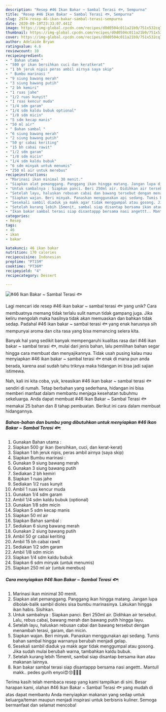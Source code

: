 ```yaml
---
description: "Resep #46 Ikan Bakar ~ Sambal Terasi 🐟, Sempurna"
title: "Resep #46 Ikan Bakar ~ Sambal Terasi 🐟, Sempurna"
slug: 2974-resep-46-ikan-bakar-sambal-terasi-sempurna
date: 2020-09-10T23:33:07.441Z
image: https://img-global.cpcdn.com/recipes/d0d0504c011a21b9/751x532cq70/46-ikan-bakar-sambal-terasi-🐟-foto-resep-utama.jpg
thumbnail: https://img-global.cpcdn.com/recipes/d0d0504c011a21b9/751x532cq70/46-ikan-bakar-sambal-terasi-🐟-foto-resep-utama.jpg
cover: https://img-global.cpcdn.com/recipes/d0d0504c011a21b9/751x532cq70/46-ikan-bakar-sambal-terasi-🐟-foto-resep-utama.jpg
author: Adelaide Bryan
ratingvalue: 4.6
reviewcount: 10
recipeingredient:
- " Bahan utama "
- "500 gr ikan bersihkan cuci dan keratkerat"
- "1 bh jeruk nipis peras ambil airnya saya skip"
- " Bumbu marinasi "
- "9 siung bawang merah"
- "3 siung bawang putih"
- "2 bh kemiri"
- "1 ruas jahe"
- "1/2 ruas kunyit"
- "1 ruas kencur muda"
- "1/4 sdm garam"
- "1/4 sdm kaldu bubuk optional"
- "1/8 sdm micin"
- "5 sdm kecap manis"
- "50 ml air"
- " Bahan sambal "
- "6 siung bawang merah"
- "2 siung bawang putih"
- "50 gr cabai keriting"
- "15 bh cabai rawit"
- "1/2 sdm garam"
- "1/8 sdm micin"
- "1/4 sdm kaldu bubuk"
- "6 sdm minyak untuk menumis"
- "250 ml air untuk merebus"
recipeinstructions:
- "Marinasi ikan minimal 30 menit."
- "Siapkan alat pemanggang. Panggang ikan hingga matang. Jangan lupa dibolak-balik sambil dioles sisa bumbu marinasinya. Lakukan hingga ikan habis. Sisihkan."
- "Untuk sambalnya : Siapkan panci. Beri 250ml air. Didihkan air tersebut. Lalu, rebus cabai, bawang merah dan bawang putih hingga layu."
- "Setelah layu, haluskan rebusan cabai dan bawang tersebut dengan menambah terasi, garam, dan micin."
- "Siapkan wajan. Beri minyak. Panaskan menggunakan api sedang. Tumis bahan sambal hingga warnanya berubah menjadi gelap."
- "Sesekali sambil diaduk ya makk agar tidak menggumpal atau gosong. Jika sudah mulai berubah warna, tambahkan kaldu bubuk."
- "Setelah kurang lebih 15menit, sambal siap disantap bersama ikan atau makanan lainnya."
- "Ikan bakar sambal terasi siap disantappp bersama nasi angettt.. Mantull makk.. pedes gurih enyoi😍😚🤗🤗🤗"
categories:
- Resep
tags:
- 46
- ikan
- bakar

katakunci: 46 ikan bakar 
nutrition: 170 calories
recipecuisine: Indonesian
preptime: "PT15M"
cooktime: "PT36M"
recipeyield: "4"
recipecategory: Dessert

---
```



![#46 Ikan Bakar ~ Sambal Terasi 🐟](https://img-global.cpcdn.com/recipes/d0d0504c011a21b9/751x532cq70/46-ikan-bakar-sambal-terasi-🐟-foto-resep-utama.jpg)

Lagi mencari ide resep #46 ikan bakar ~ sambal terasi 🐟 yang unik? Cara membuatnya memang tidak terlalu sulit namun tidak gampang juga. Jika keliru mengolah maka hasilnya tidak akan memuaskan dan bahkan tidak sedap. Padahal #46 ikan bakar ~ sambal terasi 🐟 yang enak harusnya sih mempunyai aroma dan cita rasa yang bisa memancing selera kita.



Banyak hal yang sedikit banyak mempengaruhi kualitas rasa dari #46 ikan bakar ~ sambal terasi 🐟, mulai dari jenis bahan, lalu pemilihan bahan segar hingga cara membuat dan menyajikannya. Tidak usah pusing kalau mau menyiapkan #46 ikan bakar ~ sambal terasi 🐟 enak di mana pun anda berada, karena asal sudah tahu triknya maka hidangan ini bisa jadi sajian istimewa.


Nah, kali ini kita coba, yuk, kreasikan #46 ikan bakar ~ sambal terasi 🐟 sendiri di rumah. Tetap berbahan yang sederhana, hidangan ini bisa memberi manfaat dalam membantu menjaga kesehatan tubuhmu sekeluarga. Anda dapat membuat #46 Ikan Bakar ~ Sambal Terasi 🐟 memakai 25 bahan dan 8 tahap pembuatan. Berikut ini cara dalam membuat hidangannya.

<!--inarticleads1-->

##### Bahan-bahan dan bumbu yang dibutuhkan untuk menyiapkan #46 Ikan Bakar ~ Sambal Terasi 🐟:

1. Gunakan  Bahan utama :
1. Siapkan 500 gr ikan (bersihkan, cuci, dan kerat-kerat)
1. Siapkan 1 bh jeruk nipis, peras ambil airnya (saya skip)
1. Siapkan  Bumbu marinasi :
1. Gunakan 9 siung bawang merah
1. Gunakan 3 siung bawang putih
1. Sediakan 2 bh kemiri
1. Siapkan 1 ruas jahe
1. Sediakan 1/2 ruas kunyit
1. Ambil 1 ruas kencur muda
1. Gunakan 1/4 sdm garam
1. Ambil 1/4 sdm kaldu bubuk (optional)
1. Gunakan 1/8 sdm micin
1. Siapkan 5 sdm kecap manis
1. Siapkan 50 ml air
1. Siapkan  Bahan sambal :
1. Sediakan 6 siung bawang merah
1. Gunakan 2 siung bawang putih
1. Ambil 50 gr cabai keriting
1. Ambil 15 bh cabai rawit
1. Sediakan 1/2 sdm garam
1. Ambil 1/8 sdm micin
1. Siapkan 1/4 sdm kaldu bubuk
1. Siapkan 6 sdm minyak (untuk menumis)
1. Siapkan 250 ml air (untuk merebus)




<!--inarticleads2-->

##### Cara menyiapkan #46 Ikan Bakar ~ Sambal Terasi 🐟:

1. Marinasi ikan minimal 30 menit.
1. Siapkan alat pemanggang. Panggang ikan hingga matang. Jangan lupa dibolak-balik sambil dioles sisa bumbu marinasinya. Lakukan hingga ikan habis. Sisihkan.
1. Untuk sambalnya : Siapkan panci. Beri 250ml air. Didihkan air tersebut. Lalu, rebus cabai, bawang merah dan bawang putih hingga layu.
1. Setelah layu, haluskan rebusan cabai dan bawang tersebut dengan menambah terasi, garam, dan micin.
1. Siapkan wajan. Beri minyak. Panaskan menggunakan api sedang. Tumis bahan sambal hingga warnanya berubah menjadi gelap.
1. Sesekali sambil diaduk ya makk agar tidak menggumpal atau gosong. Jika sudah mulai berubah warna, tambahkan kaldu bubuk.
1. Setelah kurang lebih 15menit, sambal siap disantap bersama ikan atau makanan lainnya.
1. Ikan bakar sambal terasi siap disantappp bersama nasi angettt.. Mantull makk.. pedes gurih enyoi😍😚🤗🤗🤗




Terima kasih telah membaca resep yang kami tampilkan di sini. Besar harapan kami, olahan #46 Ikan Bakar ~ Sambal Terasi 🐟 yang mudah di atas dapat membantu Anda menyiapkan makanan yang sedap untuk keluarga/teman maupun menjadi inspirasi untuk berbisnis kuliner. Semoga bermanfaat dan selamat mencoba!
